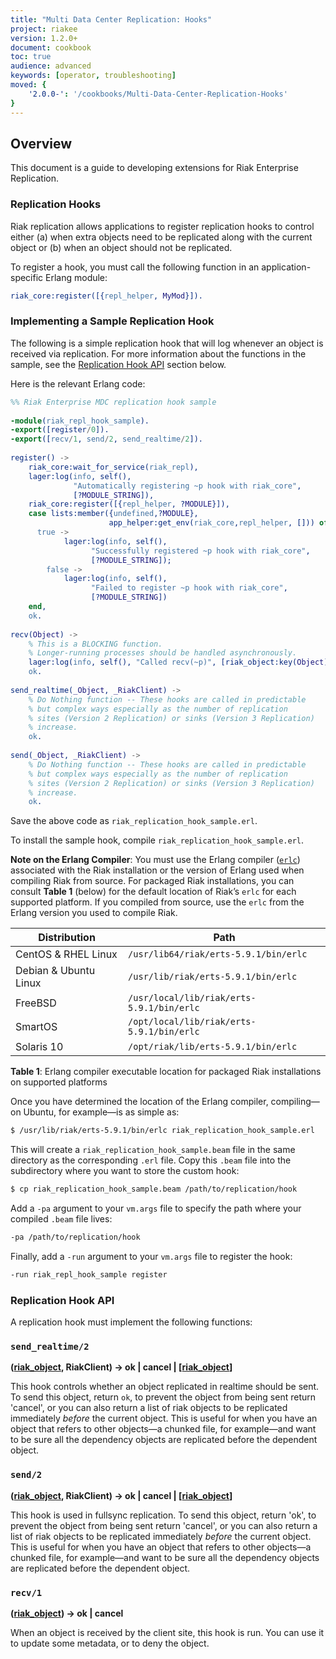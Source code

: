 ```yaml
---
title: "Multi Data Center Replication: Hooks"
project: riakee
version: 1.2.0+
document: cookbook
toc: true
audience: advanced
keywords: [operator, troubleshooting]
moved: {
    '2.0.0-': '/cookbooks/Multi-Data-Center-Replication-Hooks'
}
---
```


## Overview

This document is a guide to developing extensions for Riak Enterprise Replication.

### Replication Hooks

Riak replication allows applications to register replication hooks to control either (a) when extra objects need to be replicated along with the current object or (b) when an object should not be replicated.

To register a hook, you must call the following function in an application-specific Erlang module:

```erlang
riak_core:register([{repl_helper, MyMod}]).
```

### Implementing a Sample Replication Hook

The following is a simple replication hook that will log whenever an object is received via replication. For more information about the functions in the sample, see the <a href="#ReplicationHookApi">Replication Hook API</a> section below.

Here is the relevant Erlang code:

```erlang
%% Riak Enterprise MDC replication hook sample
 
-module(riak_repl_hook_sample).
-export([register/0]).
-export([recv/1, send/2, send_realtime/2]).
 
register() ->
	riak_core:wait_for_service(riak_repl),
	lager:log(info, self(),
              "Automatically registering ~p hook with riak_core",
              [?MODULE_STRING]),
	riak_core:register([{repl_helper, ?MODULE}]),
	case lists:member({undefined,?MODULE},
                      app_helper:get_env(riak_core,repl_helper, [])) of
	  true ->
			lager:log(info, self(),
                  "Successfully registered ~p hook with riak_core",
                  [?MODULE_STRING]);
		false ->
			lager:log(info, self(),
                  "Failed to register ~p hook with riak_core",
                  [?MODULE_STRING])
	end,
	ok.
 
recv(Object) ->
	% This is a BLOCKING function.
	% Longer-running processes should be handled asynchronously.
	lager:log(info, self(), "Called recv(~p)", [riak_object:key(Object)]),
	ok.
	
send_realtime(_Object, _RiakClient) ->
	% Do Nothing function -- These hooks are called in predictable
	% but complex ways especially as the number of replication 
	% sites (Version 2 Replication) or sinks (Version 3 Replication)
	% increase.  
	ok.
 
send(_Object, _RiakClient) ->
	% Do Nothing function -- These hooks are called in predictable
	% but complex ways especially as the number of replication 
	% sites (Version 2 Replication) or sinks (Version 3 Replication)
	% increase.  
	ok.
```

Save the above code as `riak_replication_hook_sample.erl`.

To install the sample hook, compile `riak_replication_hook_sample.erl`.

**Note on the Erlang Compiler**: You must use the Erlang compiler ([`erlc`](http://erlang.org/doc/man/erlc.html)) associated with the Riak installation or the version of Erlang used when compiling Riak from source. For packaged Riak installations, you can consult **Table 1** (below) for the default location of Riak’s `erlc` for each supported platform. If you compiled from source, use the `erlc` from the Erlang version you used to compile Riak.

Distribution | Path
--- | ---
CentOS & RHEL Linux | `/usr/lib64/riak/erts-5.9.1/bin/erlc` |
Debian & Ubuntu Linux	| `/usr/lib/riak/erts-5.9.1/bin/erlc` |
FreeBSD	| `/usr/local/lib/riak/erts-5.9.1/bin/erlc` |
SmartOS	| `/opt/local/lib/riak/erts-5.9.1/bin/erlc`
Solaris 10 | `/opt/riak/lib/erts-5.9.1/bin/erlc`

**Table 1**: Erlang compiler executable location for packaged Riak installations on supported platforms

Once you have determined the location of the Erlang compiler, compiling&mdash;on Ubuntu, for example&mdash;is as simple as:

```bash
$ /usr/lib/riak/erts-5.9.1/bin/erlc riak_replication_hook_sample.erl
```

This will create a `riak_replication_hook_sample.beam` file in the same directory as the corresponding `.erl` file. Copy this `.beam` file into the subdirectory where you want to store the custom hook:
   
```bash
$ cp riak_replication_hook_sample.beam /path/to/replication/hook
```
   
Add a `-pa` argument to your `vm.args` file to specify the path where your compiled `.beam` file lives:

```bash
-pa /path/to/replication/hook
```
   
Finally, add a `-run` argument to your `vm.args` file to register the hook:

```bash
-run riak_repl_hook_sample register
```


### Replication Hook API <a name="ReplicationHookApi"></a>


A replication hook must implement the following functions:

### `send_realtime/2`
**([riak_object](https://github.com/basho/riak_kv/blob/master/src/riak_object.erl), RiakClient) -> ok | cancel | [[riak_object](https://github.com/basho/riak_kv/blob/{{VERSION}}/src/riak_object.erl)]**

This hook controls whether an object replicated in realtime should be sent.  To send this object, return `ok`, to prevent the object from being sent return 'cancel', or you can also return a list of riak objects to be replicated immediately *before* the current object. This 
   is useful for when you have an object that refers to other objects—a chunked file, for 
   example—and want to be sure all the dependency objects are replicated before the dependent
   object.
   
### `send/2`
**([riak_object](https://github.com/basho/riak_kv/blob/{{VERSION}}/src/riak_object.erl), RiakClient) -> ok | cancel | [[riak_object](https://github.com/basho/riak_kv/blob/{{VERSION}}/src/riak_object.erl)]**

   This hook is used in fullsync replication. To send this object, return 'ok', to prevent 
   the object from being sent return 'cancel', or you can also return a list of riak objects 
   to be replicated immediately *before* the current object. This is useful for when you have
   an object that refers to other objects—a chunked file, for example—and want to be sure all the 
   dependency objects are replicated before the dependent object.

### `recv/1`
**([riak_object](https://github.com/basho/riak_kv/blob/{{VERSION}}/src/riak_object.erl)) -> ok | cancel**

   When an object is received by the client site, this hook is run. You can use
   it to update some metadata, or to deny the object.

